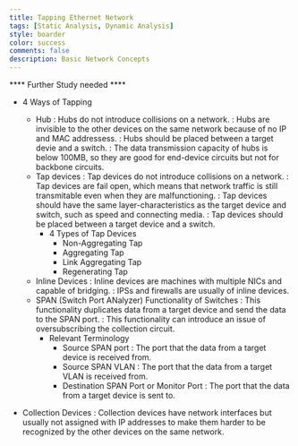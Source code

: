 ```yaml
---
title: Tapping Ethernet Network
tags: [Static Analysis, Dynamic Analysis]
style: boarder
color: success
comments: false
description: Basic Network Concepts
---
```

**** Further Study needed ****
* 4 Ways of Tapping
  * Hub
  : Hubs do not introduce collisions on a network.
  : Hubs are invisible to the other devices on the same network because of no IP and MAC addressess.
  : Hubs should be placed between a target devie and a switch.
  : The data transmission capacity of hubs is below 100MB, so they are good for end-device circuits but not for backbone circuits.
  * Tap devices
  : Tap devices do not introduce collisions on a network.
  : Tap devices are fail open, which means that network traffic is still transmitable even when they are malfunctioning.
  : Tap devices should have the same layer-characteristics as the target device and switch, such as speed and connecting media.
  : Tap devices should be placed between a target device and a switch.
    * 4 Types of Tap Devices
      * Non-Aggregating Tap
      * Aggregating Tap
      * Link Aggregating Tap
      * Regenerating Tap
  * Inline Devices
  : Inline devices are machines with multiple NICs and capable of bridging.
  : IPSs and firewalls are usually of inline devices.
  * SPAN (Switch Port ANalyzer) Functionality of Switches
  : This functionality duplicates data from a target device and send the data to the SPAN port.
  : This functionality can introduce an issue of oversubscribing the collection circuit.
    * Relevant Terminology
      * Source SPAN port
      : The port that the data from a target device is received from.
      * Source SPAN VLAN
      : The port that the data from a target VLAN is received from.
      * Destination SPAN Port or Monitor Port
      : The port that the data from a target device is sent to.

* Collection Devices
: Collection devices have network interfaces but usually not assigned with IP addresses to make them harder to be recognized by the other devices on the same network.
